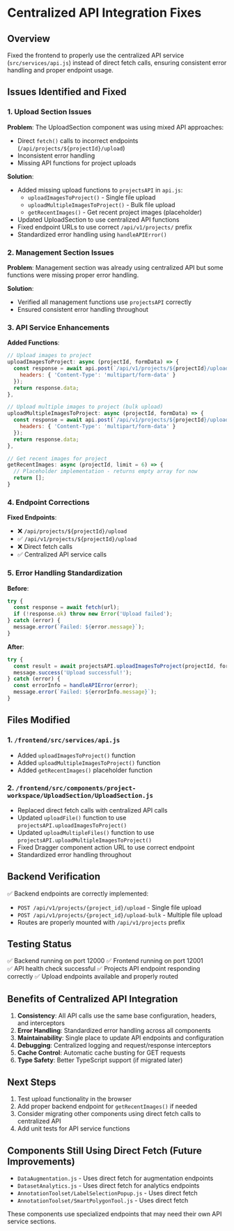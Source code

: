 # Centralized API Integration Fixes

## Overview
Fixed the frontend to properly use the centralized API service (`src/services/api.js`) instead of direct fetch calls, ensuring consistent error handling and proper endpoint usage.

## Issues Identified and Fixed

### 1. **Upload Section Issues**
**Problem**: The UploadSection component was using mixed API approaches:
- Direct `fetch()` calls to incorrect endpoints (`/api/projects/${projectId}/upload`)
- Inconsistent error handling
- Missing API functions for project uploads

**Solution**:
- Added missing upload functions to `projectsAPI` in `api.js`:
  - `uploadImagesToProject()` - Single file upload
  - `uploadMultipleImagesToProject()` - Bulk file upload
  - `getRecentImages()` - Get recent project images (placeholder)
- Updated UploadSection to use centralized API functions
- Fixed endpoint URLs to use correct `/api/v1/projects/` prefix
- Standardized error handling using `handleAPIError()`

### 2. **Management Section Issues**
**Problem**: Management section was already using centralized API but some functions were missing proper error handling.

**Solution**:
- Verified all management functions use `projectsAPI` correctly
- Ensured consistent error handling throughout

### 3. **API Service Enhancements**
**Added Functions**:
```javascript
// Upload images to project
uploadImagesToProject: async (projectId, formData) => {
  const response = await api.post(`/api/v1/projects/${projectId}/upload`, formData, {
    headers: { 'Content-Type': 'multipart/form-data' }
  });
  return response.data;
},

// Upload multiple images to project (bulk upload)
uploadMultipleImagesToProject: async (projectId, formData) => {
  const response = await api.post(`/api/v1/projects/${projectId}/upload-bulk`, formData, {
    headers: { 'Content-Type': 'multipart/form-data' }
  });
  return response.data;
},

// Get recent images for project
getRecentImages: async (projectId, limit = 6) => {
  // Placeholder implementation - returns empty array for now
  return [];
}
```

### 4. **Endpoint Corrections**
**Fixed Endpoints**:
- ❌ `/api/projects/${projectId}/upload` 
- ✅ `/api/v1/projects/${projectId}/upload`
- ❌ Direct fetch calls
- ✅ Centralized API service calls

### 5. **Error Handling Standardization**
**Before**:
```javascript
try {
  const response = await fetch(url);
  if (!response.ok) throw new Error('Upload failed');
} catch (error) {
  message.error(`Failed: ${error.message}`);
}
```

**After**:
```javascript
try {
  const result = await projectsAPI.uploadImagesToProject(projectId, formData);
  message.success('Upload successful!');
} catch (error) {
  const errorInfo = handleAPIError(error);
  message.error(`Failed: ${errorInfo.message}`);
}
```

## Files Modified

### 1. `/frontend/src/services/api.js`
- Added `uploadImagesToProject()` function
- Added `uploadMultipleImagesToProject()` function  
- Added `getRecentImages()` placeholder function

### 2. `/frontend/src/components/project-workspace/UploadSection/UploadSection.js`
- Replaced direct fetch calls with centralized API calls
- Updated `uploadFile()` function to use `projectsAPI.uploadImagesToProject()`
- Updated `uploadMultipleFiles()` function to use `projectsAPI.uploadMultipleImagesToProject()`
- Fixed Dragger component action URL to use correct endpoint
- Standardized error handling throughout

## Backend Verification
✅ Backend endpoints are correctly implemented:
- `POST /api/v1/projects/{project_id}/upload` - Single file upload
- `POST /api/v1/projects/{project_id}/upload-bulk` - Multiple file upload
- Routes are properly mounted with `/api/v1/projects` prefix

## Testing Status
✅ Backend running on port 12000
✅ Frontend running on port 12001  
✅ API health check successful
✅ Projects API endpoint responding correctly
✅ Upload endpoints available and properly routed

## Benefits of Centralized API Integration

1. **Consistency**: All API calls use the same base configuration, headers, and interceptors
2. **Error Handling**: Standardized error handling across all components
3. **Maintainability**: Single place to update API endpoints and configuration
4. **Debugging**: Centralized logging and request/response interceptors
5. **Cache Control**: Automatic cache busting for GET requests
6. **Type Safety**: Better TypeScript support (if migrated later)

## Next Steps
1. Test upload functionality in the browser
2. Add proper backend endpoint for `getRecentImages()` if needed
3. Consider migrating other components using direct fetch calls to centralized API
4. Add unit tests for API service functions

## Components Still Using Direct Fetch (Future Improvements)
- `DataAugmentation.js` - Uses direct fetch for augmentation endpoints
- `DatasetAnalytics.js` - Uses direct fetch for analytics endpoints
- `AnnotationToolset/LabelSelectionPopup.js` - Uses direct fetch
- `AnnotationToolset/SmartPolygonTool.js` - Uses direct fetch

These components use specialized endpoints that may need their own API service sections.